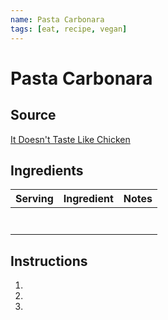```yaml
---
name: Pasta Carbonara
tags: [eat, recipe, vegan]
---
```


# Pasta Carbonara

## Source

[It Doesn't Taste Like Chicken](https://itdoesnttastelikechicken.com/fast-and-easy-vegan-carbonara/#recipe)

## Ingredients

| Serving | Ingredient | Notes |
|-|-|-|
|  |  |  |
|  |  |  |
|  |  |  |
|  |  |  |
|  |  |  |
|  |  |  |
|  |  |  |

## Instructions

1. 
1. 
1. 